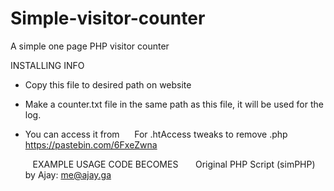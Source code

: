 # Simple-visitor-counter
A simple one page PHP visitor counter

INSTALLING INFO 
   - Copy this file to desired path on website
   - Make a counter.txt file in the same path as this
   file, it will be used for the log.
   
   - You can access it from <script> with GET 'show=this'
   - this way the script can be included in .html files also.
   
   EXAMPLE USAGE CODE   
   
    <script type="text/javascript" src="counter.php?show=this"></script> 
   
    For .htAccess tweaks to remove .php https://pastebin.com/6FxeZwna
    
    EXAMPLE USAGE CODE BECOMES 
    <script type="text/javascript" src="counter?show=this"></script> 
   
Original PHP Script (simPHP) by Ajay: me@ajay.ga

